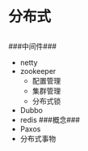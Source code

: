 # 分布式
##
###中间件###
* netty
* zookeeper
	* 配置管理
	* 集群管理
	* 分布式锁
* Dubbo
* redis
###概念###
* Paxos
* 分布式事物